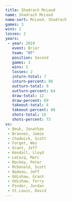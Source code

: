 ```yaml
---
title: Shadrach McLeod
name: Shadrach McLeod
name-sort: McLeod, Shadrach
games: 3
wins: 1
losses: 2
years:
 - year: 2019
   event: Brier
   team: "NT"
   position: Second
   games: 3
   wins: 1
   losses: 2
   inturn-total: 7
   inturn-percent: 86
   outturn-total: 9
   outturn-percent: 64
   draw-total: 12
   draw-percent: 69
   takeout-total: 4
   takeout-percent: 88
   shots-total: 16
   shots-percent: 73
vs:
 - Beuk, Jonathan
 - Brannen, Jamie
 - Chadwick, Scott
 - Forget, Wes
 - Grant, Jeff
 - Kendall, Lloyd
 - LeCocq, Marc
 - Mackey, Peter
 - McDonald, Scott
 - Nadeau, Jeff
 - Odishaw, Grant
 - Odishaw, Terry
 - Pinder, Jordan
 - St.Louis, David
---
```

